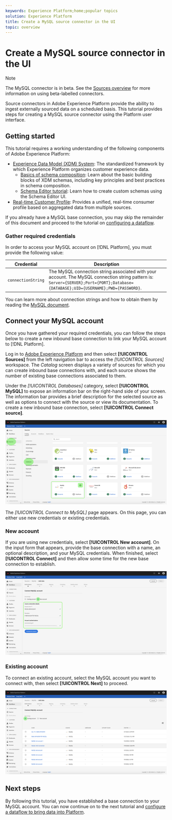 ```yaml
---
keywords: Experience Platform;home;popular topics
solution: Experience Platform
title: Create a MySQL source connector in the UI
topic: overview
---
```


# Create a MySQL source connector in the UI

>[!NOTE]
> The MySQL connector is in beta. See the [Sources overview](../../../../home.md#terms-and-conditions) for more information on using beta-labelled connectors.

Source connectors in Adobe Experience Platform provide the ability to ingest externally sourced data on a scheduled basis. This tutorial provides steps for creating a MySQL source connector using the Platform user interface.

## Getting started

This tutorial requires a working understanding of the following components of Adobe Experience Platform:

*   [Experience Data Model (XDM) System](../../../../../xdm/home.md): The standardized framework by which Experience Platform organizes customer experience data.
    *   [Basics of schema composition](../../../../../xdm/schema/composition.md): Learn about the basic building blocks of XDM schemas, including key principles and best practices in schema composition.
    *   [Schema Editor tutorial](../../../../../xdm/tutorials/create-schema-ui.md): Learn how to create custom schemas using the Schema Editor UI.
*   [Real-time Customer Profile](../../../../../profile/home.md): Provides a unified, real-time consumer profile based on aggregated data from multiple sources.

If you already have a MySQL base connection, you may skip the remainder of this document and proceed to the tutorial on [configuring a dataflow](../../dataflow/databases.md).

### Gather required credentials

In order to access your MySQL account on [!DNL Platform], you must provide the following value:

| Credential | Description |
| ---------- | ----------- |
| `connectionString` | The MySQL connection string associated with your account. The MySQL connection string pattern is: `Server={SERVER};Port={PORT};Database={DATABASE};UID={USERNAME};PWD={PASSWORD}`. |

You can learn more about connection strings and how to obtain them by reading the [MySQL document](https://dev.mysql.com/doc/connector-net/en/connector-net-connections-string.html).

## Connect your MySQL account

Once you have gathered your required credentials, you can follow the steps below to create a new inbound base connection to link your MySQL account to [!DNL Platform].

Log in to <a href="https://platform.adobe.com" target="_blank">Adobe Experience Platform</a> and then select **[!UICONTROL Sources]** from the left navigation bar to access the *[!UICONTROL Sources]* workspace. The *Catalog* screen displays a variety of sources for which you can create inbound base connections with, and each source shows the number of existing base connections associated to them.

Under the *[!UICONTROL Databases]* category, select **[!UICONTROL MySQL]** to expose an information bar on the right-hand side of your screen. The information bar provides a brief description for the selected source as well as options to connect with the source or view its documentation. To create a new inbound base connection, select **[!UICONTROL Connect source]**. 

![](../../../../images/tutorials/create/my-sql/catalog.png)

The *[!UICONTROL Connect to MySQL]* page appears. On this page, you can either use new credentials or existing credentials.

### New account

If you are using new credentials, select **[!UICONTROL New account]**. On the input form that appears, provide the base connection with a name, an optional description, and your MySQL credentials. When finished, select **[!UICONTROL Connect]** and then allow some time for the new base connection to establish.

![](../../../../images/tutorials/create/my-sql/new.png)

### Existing account

To connect an existing account, select the MySQL account you want to connect with, then select **[!UICONTROL Next]** to proceed.

![](../../../../images/tutorials/create/my-sql/existing.png)

## Next steps

By following this tutorial, you have established a base connection to your MySQL account. You can now continue on to the next tutorial and [configure a dataflow to bring data into Platform](../../dataflow/databases.md).